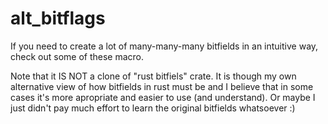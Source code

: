 # alt_bitflags
If you need to create a lot of many-many-many bitfields in an intuitive way, check out some of these macro.

Note that it IS NOT a clone of "rust bitfiels" crate. It is though my own alternative view of how bitfields in rust must be and I believe that in some cases it's more apropriate and easier to use (and understand). Or maybe I just didn't pay much effort to learn the original bitfields whatsoever :)
